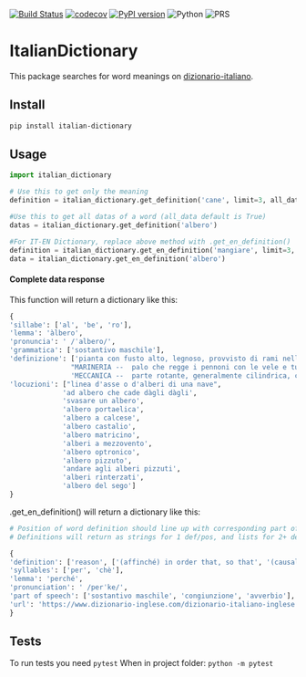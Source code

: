 [![Build Status](https://travis-ci.org/sphoneix22/italian_dictionary.svg?branch=master)](https://travis-ci.org/sphoneix22/italian_dictionary)
[![codecov](https://codecov.io/gh/sphoneix22/italian_dictionary/branch/master/graph/badge.svg)](https://codecov.io/gh/sphoneix22/italian_dictionary)
[![PyPI version](https://badge.fury.io/py/italian-dictionary.svg)](https://badge.fury.io/py/italian-dictionary)
![Python](https://img.shields.io/pypi/pyversions/Django.svg)
![PRS](https://img.shields.io/badge/PRs-Welcome-green.svg)

# ItalianDictionary

This package searches for word meanings on [dizionario-italiano](https://www.dizionario-italiano.it).

## Install

```bash
pip install italian-dictionary
```

## Usage

```python
import italian_dictionary

# Use this to get only the meaning
definition = italian_dictionary.get_definition('cane', limit=3, all_data=False)

#Use this to get all datas of a word (all_data default is True)
datas = italian_dictionary.get_definition('albero')

#For IT-EN Dictionary, replace above method with .get_en_definition()
definition = italian_dictionary.get_en_definition('mangiare', limit=3, all_data=False)
data = italian_dictionary.get_en_definition('albero')

```

#### Complete data response

This function will return a dictionary like this:

```python
{
'sillabe': ['al', 'be', 'ro'],
'lemma': 'àlbero',
'pronuncia': ' /ˈalbero/',
'grammatica': ['sostantivo maschile'],
'definizione': ['pianta con fusto alto, legnoso, provvisto di rami nella parte superiore',
               "MARINERIA --  palo che regge i pennoni con le vele e tutta l'attrezzatura",
               'MECCANICA --  parte rotante, generalmente cilindrica, che, in una macchina, ha la funzione di trasmettere potenza meccanica da un organo a un altro'],
'locuzioni': ["linea d'asse o d'alberi di una nave",
             'ad albero che cade dàgli dàgli',
             'svasare un albero',
             'albero portaelica',
             'albero a calcese',
             'albero castalio',
             'albero matricino',
             'alberi a mezzovento',
             'albero optronico',
             'albero pizzuto',
             'andare agli alberi pizzuti',
             'alberi rinterzati',
             'albero del sego']
}
```

.get_en_definition() will return a dictionary like this:

```python
# Position of word definition should line up with corresponding part of speech position, ex. definition[0] => 'part of speech'[0]
# Definitions will return as strings for 1 def/pos, and lists for 2+ defs/pos

{
'definition': ['reason', ['(affinché) in order that, so that', '(causale) because'], 'why'],
'syllables': ['per', 'chè'],
'lemma': 'perché',
'pronunciation': ' /perˈke/',
'part of speech': ['sostantivo maschile', 'congiunzione', 'avverbio'],
'url': 'https://www.dizionario-inglese.com/dizionario-italiano-inglese.php?parola=perch%C3%A8'
}
```

## Tests

To run tests you need `pytest`
When in project folder:
`python -m pytest`
